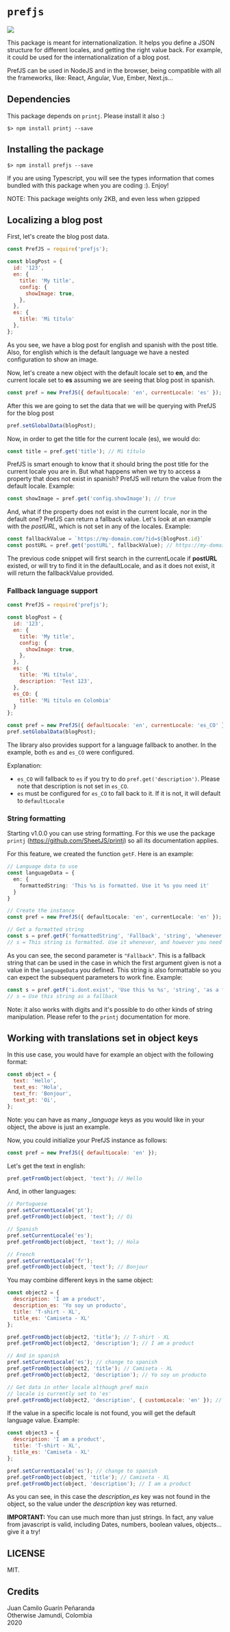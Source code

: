 # `prefjs`

![](./repo/prefjs-repo.jpg)

This package is meant for internationalization. It helps you define a JSON structure for different locales, and getting the right value back. For example, it could be used for the internationalization of a blog post.  

PrefJS can be used in NodeJS and in the browser, being compatible with all the frameworks, like: React, Angular, Vue, Ember, Next.js...

## Dependencies
This package depends on `printj`. Please install it also :)
```
$> npm install printj --save
```

## Installing the package
```
$> npm install prefjs --save
```

If you are using Typescript, you will see the types information that comes bundled with this package when you are coding :). Enjoy!

NOTE: This package weights only 2KB, and even less when gzipped

## Localizing a blog post

First, let's create the blog post data.

```js
const PrefJS = require('prefjs');

const blogPost = {
  id: '123',
  en: {
    title: 'My title',
    config: {
      showImage: true,
    },
  },
  es: {
    title: 'Mi título'
  },
};
```
As you see, we have a blog post for english and spanish with the post title. Also, for english which is the default language we have a nested configuration to show an image.  

Now, let's create a new object with the default locale set to __en__, and the current locale set to __es__ assuming we are seeing that blog post in spanish.

```js
const pref = new PrefJS({ defaultLocale: 'en', currentLocale: 'es' });
```

After this we are going to set the data that we will be querying with PrefJS for the blog post
```js
pref.setGlobalData(blogPost);
```

Now, in order to get the title for the current locale (es), we would do:
```js
const title = pref.get('title'); // Mi título
```

PrefJS is smart enough to know that it should bring the post title for the current locale you are in. But what happens when we try to access a property that does not exist in spanish? PrefJS will return the value from the default locale. Example:
```js
const showImage = pref.get('config.showImage'); // true
```

And, what if the property does not exist in the current locale, nor in the default one? PrefJS can return a fallback value. Let's look at an example with the *postURL*, which is not set in any of the locales. Example:
```js
const fallbackValue = `https://my-domain.com/?id=${blogPost.id}`
const postURL = pref.get('postURL', fallbackValue); // https://my-domain.com/?id=123
```

The previous code snippet will first search in the currentLocale if __postURL__ existed, or will try to find it in the defaultLocale, and as it does not exist, it will return the fallbackValue provided.

### Fallback language support

```js
const PrefJS = require('prefjs');

const blogPost = {
  id: '123',
  en: {
    title: 'My title',
    config: {
      showImage: true,
    },
  },
  es: {
    title: 'Mi título',
    description: 'Test 123',
  },
  es_CO: {
    title: 'Mi título en Colombia'
  }
};

const pref = new PrefJS({ defaultLocale: 'en', currentLocale: 'es_CO' });
pref.setGlobalData(blogPost);
```

The library also provides support for a language fallback to another. In the example, both `es` and `es_CO` were configured.

Explanation:
* `es_CO` will fallback to `es` if you try to do `pref.get('description')`. Please note that description is not set in `es_CO`.
* `es` must be configured for `es_CO` to fall back to it. If it is not, it will default to `defaultLocale`

### String formatting
Starting v1.0.0 you can use string formatting. For this we use the package `printj` (https://github.com/SheetJS/printj) so all its documentation applies.

For this feature, we created the function `getF`. Here is an example:

```ts
// Language data to use
const languageData = {
  en: {
    formattedString: 'This %s is formatted. Use it %s you need it'
  }
}

// Create the instance
const pref = new PrefJS({ defaultLocale: 'en', currentLocale: 'en' });

// Get a formatted string
const s = pref.getF('formattedString', 'Fallback', 'string', 'whenever, and however');
// s = This string is formatted. Use it whenever, and however you need it
```

As you can see, the second parameter is `"Fallback"`. This is a fallback string that can be used in the case in which the first argument given is not a value in the `languageData` you defined. This string is also formattable so you can expect the subsequent parameters to work fine. Example:

```ts
const s = pref.getF('i.dont.exist', 'Use this %s %s', 'string', 'as a fallback');
// s = Use this string as a fallback
```

Note: it also works with digits and it's possible to do other kinds of string manipulation. Please refer to the `printj` documentation for more.

## Working with translations set in object keys
In this use case, you would have for example an object with the following format:

```js
const object = {
  text: 'Hello',
  text_es: 'Hola',
  text_fr: 'Bonjour',
  text_pt: 'Oi',
};
```
Note: you can have as many *_language* keys as you would like in your object, the above is just an example.

Now, you could initialize your PrefJS instance as follows:
```js
const pref = new PrefJS({ defaultLocale: 'en' });
```

Let's get the text in english:
```js
pref.getFromObject(object, 'text'); // Hello
```

And, in other languages:
```js
// Portuguese
pref.setCurrentLocale('pt');
pref.getFromObject(object, 'text'); // Oi

// Spanish
pref.setCurrentLocale('es');
pref.getFromObject(object, 'text'); // Hola

// French
pref.setCurrentLocale('fr');
pref.getFromObject(object, 'text'); // Bonjour
```

You may combine different keys in the same object:
```js
const object2 = {
  description: 'I am a product',
  description_es: 'Yo soy un producto',
  title: 'T-shirt - XL',
  title_es: 'Camiseta - XL'
};

pref.getFromObject(object2, 'title'); // T-shirt - XL
pref.getFromObject(object2, 'description'); // I am a product

// And in spanish
pref.setCurrentLocale('es'); // change to spanish
pref.getFromObject(object2, 'title'); // Camiseta - XL
pref.getFromObject(object2, 'description'); // Yo soy un producto

// Get data in other locale although pref main
// locale is currently set to 'es'
pref.getFromObject(object2, 'description', { customLocale: 'en' }); // I am a product
```

If the value in a specific locale is not found, you will get the default language value. Example:
```js
const object3 = {
  description: 'I am a product',
  title: 'T-shirt - XL',
  title_es: 'Camiseta - XL'
};

pref.setCurrentLocale('es'); // change to spanish
pref.getFromObject(object, 'title'); // Camiseta - XL
pref.getFromObject(object, 'description'); // I am a product
```
As you can see, in this case the *description_es* key was not found in the object, so the value under the *description* key was returned.  

**IMPORTANT:** You can use much more than just strings. In fact, any value from javascript is valid, including Dates, numbers, boolean values, objects... give it a try!

## LICENSE
MIT.

## Credits
Juan Camilo Guarín Peñaranda  
Otherwise
Jamundí, Colombia  
2020